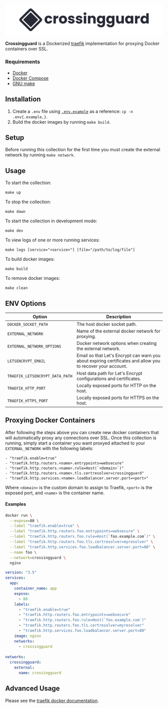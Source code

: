 <img src="logo/logo.png" />

**Crossingguard** is a Dockerized [traefik](https://doc.traefik.io/traefik/) implementation for proxying Docker containers over SSL.

### Requirements

- [Docker](https://www.docker.com/get-started)
- [Docker Compose](https://docs.docker.com/compose/)
- [GNU make](https://www.gnu.org/software/make/)

## Installation

1. Create a `.env` file using [`.env.example`](.env.example) as a reference: `cp -n .env{.example,}`.
2. Build the docker images by running `make build`.

## Setup

Before running this collection for the first time you must create the external network by running `make network`.

## Usage

To start the collection:

```
make up
```

To stop the collection:

```
make down
```

To start the collection in development mode:

```
make dev
```

To view logs of one or more running services:

```
make logs [service="<service>"] [file="/path/to/log/file"]
```

To build docker images:

```
make build
```

To remove docker images:

```
make clean
```

## ENV Options

| Option                          | Description                                                                                                 |
| ------------------------------- | ----------------------------------------------------------------------------------------------------------- |
| `DOCKER_SOCKET_PATH`            | The host docker socket path.                                                                                |
| `EXTERNAL_NETWORK`              | Name of the external docker network for proxying.                                                           |
| `EXTERNAL_NETWORK_OPTIONS`      | Docker network options when creating the external network.                                                  |
| `LETSENCRYPT_EMAIL`             | Email so that Let's Encrypt can warn you about expiring certificates and allow you to recover your account. |
| `TRAEFIK_LETSENCRYPT_DATA_PATH` | Host data path for Let's Encrypt configurations and certificates.                                           |
| `TRAEFIK_HTTP_PORT`             | Locally exposed ports for HTTP on the host.                                                                 |
| `TRAEFIK_HTTPS_PORT`            | Locally exposed ports for HTTPS on the host.                                                                |

## Proxying Docker Containers

After following the steps above you can create new docker containers that will automatically proxy any connections over SSL. Once this collection is running, simply start a container you want proxyed attached to your `EXTERNAL_NETWORK` with the following labels:

```
- "traefik.enable=true"
- "traefik.http.routers.<name>.entrypoints=websecure"
- "traefik.http.routers.<name>.rule=Host(`<domain>`)"
- "traefik.http.routers.<name>.tls.certresolver=crossingguard"
- "traefik.http.services.<name>.loadbalancer.server.port=<port>"
```

Where `<domain>` is the custom domain to assign to Traefik, `<port>` is the exposed port, and `<name>` is the container name.

#### Examples

```sh
docker run \
  --expose=80 \
  --label "traefik.enable=true" \
  --label "traefik.http.routers.foo.entrypoints=websecure" \
  --label "traefik.http.routers.foo.rule=Host(`foo.example.com`)" \
  --label "traefik.http.routers.foo.tls.certresolver=myresolver" \
  --label "traefik.http.services.foo.loadbalancer.server.port=80" \
  --name foo \
  --network=crossingguard \
  nginx
```

```yml
version: "3.5"
services:
  app:
    container_name: app
    expose:
      - 80
    labels:
      - "traefik.enable=true"
      - "traefik.http.routers.foo.entrypoints=websecure"
      - "traefik.http.routers.foo.rule=Host(`foo.example.com`)"
      - "traefik.http.routers.foo.tls.certresolver=myresolver"
      - "traefik.http.services.foo.loadbalancer.server.port=80"
    image: nginx
    networks:
      - crossingguard

networks:
  crossingguard:
    external:
      name: crossingguard
```

## Advanced Usage

Please see the [traefik docker documentation](https://doc.traefik.io/traefik/providers/docker/).
